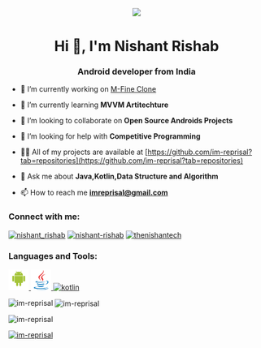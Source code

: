 
<p align="center">
  <img src="https://user-images.githubusercontent.com/75352438/133910287-f2dc0bf3-0889-4f65-b46e-b7e700d20d62.gif" />
</p>

<h1 align="center">Hi 👋, I'm Nishant Rishab</h1>
<h3 align="center">Android developer from India</h3>

- 🔭 I’m currently working on [M-Fine Clone](https://github.com/Kingbond470/MFine)

- 🌱 I’m currently learning **MVVM Artitechture**

- 👯 I’m looking to collaborate on **Open Source Androids Projects**

- 🤝 I’m looking for help with **Competitive Programming**

- 👨‍💻 All of my projects are available at [https://github.com/im-reprisal?tab=repositories](https://github.com/im-reprisal?tab=repositories) 

- 💬 Ask me about **Java,Kotlin,Data Structure and Algorithm**

- 📫 How to reach me **imreprisal@gmail.com**

<h3 align="left">Connect with me:</h3>
<p align="left">
<a href="https://twitter.com/nishant_rishab" target="blank"><img align="center" src="https://raw.githubusercontent.com/rahuldkjain/github-profile-readme-generator/master/src/images/icons/Social/twitter.svg" alt="nishant_rishab" height="30" width="40" /></a>
<a href="https://linkedin.com/in/nishant-rishab" target="blank"><img align="center" src="https://raw.githubusercontent.com/rahuldkjain/github-profile-readme-generator/master/src/images/icons/Social/linked-in-alt.svg" alt="nishant-rishab" height="30" width="40" /></a>
<a href="https://instagram.com/thenishantech" target="blank"><img align="center" src="https://raw.githubusercontent.com/rahuldkjain/github-profile-readme-generator/master/src/images/icons/Social/instagram.svg" alt="thenishantech" height="30" width="40" /></a>
</p>

<h3 align="left">Languages and Tools:</h3>
<p align="left"> <a href="https://developer.android.com" target="_blank"> <img src="https://raw.githubusercontent.com/devicons/devicon/master/icons/android/android-original-wordmark.svg" alt="android" width="40" height="40"/> </a> <a href="https://www.java.com" target="_blank"> <img src="https://raw.githubusercontent.com/devicons/devicon/master/icons/java/java-original.svg" alt="java" width="40" height="40"/> </a> <a href="https://kotlinlang.org" target="_blank"> <img src="https://www.vectorlogo.zone/logos/kotlinlang/kotlinlang-icon.svg" alt="kotlin" width="40" height="40"/> </a> </p>

<p><img align="left" src="https://github-readme-stats.vercel.app/api/top-langs?username=im-reprisal&show_icons=true&locale=en&layout=compact" alt="im-reprisal" /></p>

<p>&nbsp;<img align="center" src="https://github-readme-stats.vercel.app/api?username=im-reprisal&show_icons=true&locale=en" alt="im-reprisal" /></p>


<p align="left"> <img src="https://komarev.com/ghpvc/?username=im-reprisal&label=Profile%20views&color=0e75b6&style=flat" alt="im-reprisal" /> </p>

<p align="left"> <a href="https://github.com/ryo-ma/github-profile-trophy"><img src="https://github-profile-trophy.vercel.app/?username=im-reprisal" alt="im-reprisal" /></a> </p>

